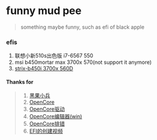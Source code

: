 # funny mud pee
> something maybe funny, such as efi of black apple  
### efis
1. 联想小新510s出色版 i7-6567 550
2. msi b450mortar max 3700x 570(not support it anymore)
3. [strix-b450i 3700x 560D](https://github.com/willza3/macOS-strix-B450i)
#### Thanks for
> 1. [黑果小兵](https://blog.daliansky.net/)
> 2. [OpenCore](https://github.com/acidanthera/OpenCorePkg/releases)
> 3. [OpenCore驱动](https://dortania.github.io/OpenCore-Install-Guide/ktext.html)
> 4. [OpenCore编辑器(win)](https://github.com/ic005k/QtOpenCoreConfig/releases)
> 5. [OpenCore排错](https://opencore.slowgeek.com/)
> 6. [EFI的创建视频](https://www.bilibili.com/video/BV18V41187JZ?t=1791)
